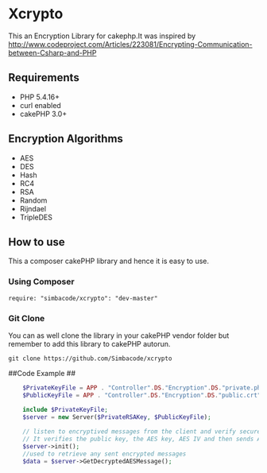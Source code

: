 Xcrypto
========================

This an Encryption Library for cakephp.It was inspired by 
http://www.codeproject.com/Articles/223081/Encrypting-Communication-between-Csharp-and-PHP

## Requirements ##
* PHP 5.4.16+
* curl enabled
* cakePHP 3.0+


## Encryption Algorithms ##
* AES
* DES
* Hash
* RC4
* RSA
* Random
* Rijndael
* TripleDES 


## How to use ##
This a composer cakePHP library and hence it is easy to use.

### Using Composer ###

```
require: "simbacode/xcrypto": "dev-master"
```
### Git Clone ###
You can as well clone the library in your cakePHP vendor folder but remember to add this library to cakePHP autorun.
```
git clone https://github.com/Simbacode/xcrypto
```

##Code Example ##
```php
    $PrivateKeyFile = APP . "Controller".DS."Encryption".DS."private.php";
    $PublicKeyFile = APP . "Controller".DS."Encryption".DS."public.crt";

    include $PrivateKeyFile;
    $server = new Server($PrivateRSAKey, $PublicKeyFile);
    
    // listen to encryptived messages from the client and verify secure connections from the client.
    // It verifies the public key, the AES key, AES IV and then sends AES OK to affirm this
    $server->init();
    //used to retrieve any sent encrypted messages
    $data = $server->GetDecryptedAESMessage();
```
